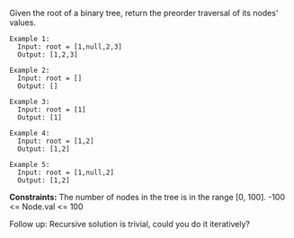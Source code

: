 Given the root of a binary tree, return the preorder traversal of its nodes' values.

```
Example 1:
  Input: root = [1,null,2,3]
  Output: [1,2,3]

Example 2:
  Input: root = []
  Output: []

Example 3:
  Input: root = [1]
  Output: [1]

Example 4:
  Input: root = [1,2]
  Output: [1,2]

Example 5:
  Input: root = [1,null,2]
  Output: [1,2]
``` 

**Constraints:**
  The number of nodes in the tree is in the range [0, 100].
  -100 <= Node.val <= 100
  

Follow up:
  Recursive solution is trivial, could you do it iteratively?